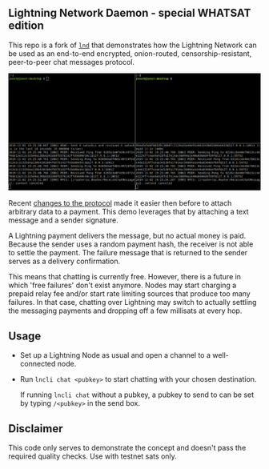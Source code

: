 ## Lightning Network Daemon - special WHATSAT edition

This repo is a fork of [`lnd`](https://github.com/lightningnetwork/lnd) that demonstrates how the Lightning Network
can be used as an end-to-end encrypted, onion-routed, censorship-resistant, peer-to-peer chat messages protocol.

<img src="whatsat.gif" alt="screencast" width="880" />

Recent [changes to the protocol](https://github.com/lightningnetwork/lightning-rfc/pull/619) made it easier then before to attach arbitrary data to a payment. This demo leverages that by attaching a text message and a sender signature.

A Lightning payment delivers the message, but no actual money is paid. Because the sender uses a random payment hash, the receiver is not able to settle the payment. The failure message that is returned to the sender serves as a delivery confirmation.

This means that chatting is currently free. However, there is a future in which 'free failures' don't exist anymore. Nodes may start charging a prepaid relay fee and/or start rate limiting sources that produce too many failures. In that case, chatting over Lightning may switch to actually settling the messaging payments and dropping off a few millisats at every hop.

## Usage

* Set up a Lightning Node as usual and open a channel to a well-connected node.

* Run `lncli chat <pubkey>` to start chatting with your chosen destination.

  If running `lncli chat` without a pubkey, a pubkey to send to can be set by typing `/<pubkey>` in the send box.

## Disclaimer

This code only serves to demonstrate the concept and doesn't pass the required quality checks. Use with testnet sats only.